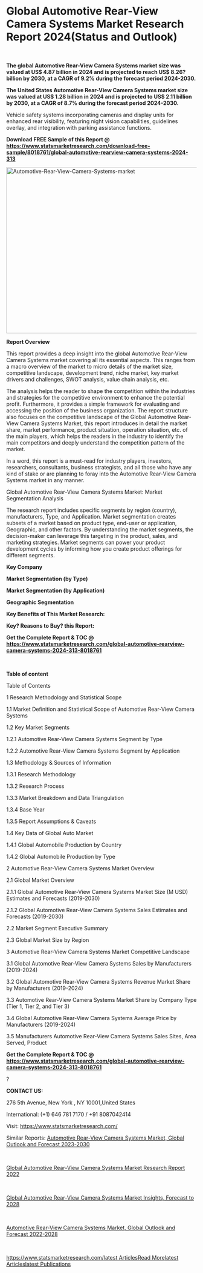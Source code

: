 <h1>Global Automotive Rear-View Camera Systems Market Research Report 2024(Status and Outlook)</h1><br/><p><strong>The global Automotive Rear-View Camera Systems market size was valued at US$ 4.87 billion in 2024 and is projected to reach US$ 8.26? billion by 2030, at a <strong>CAGR</strong> of 9.2% during the forecast period 2024-2030.</strong></p>
 
 
 
 <p><strong>The United States Automotive Rear-View Camera Systems market size was valued at US$ 1.28 billion in 2024 and is projected to US$ 2.11 billion by 2030, at a <strong>CAGR</strong> of 8.7% during the forecast period 2024-2030.</strong></p>
 
 
 
 <p>Vehicle safety systems incorporating cameras and display units for enhanced rear visibility, featuring night vision capabilities, guidelines overlay, and integration with parking assistance functions.</p>
 
 
 
 <p><strong>Download FREE Sample of this Report @ <a href="https://www.statsmarketresearch.com/download-free-sample/8018761/global-automotive-rearview-camera-systems-2024-313">https://www.statsmarketresearch.com/download-free-sample/8018761/global-automotive-rearview-camera-systems-2024-313</a></strong></p>
 
 
 
 <p><img alt="Automotive-Rear-View-Camera-Systems-market" src="https://www.grandresearchstore.com/assets/report-images/Automotive_Rear-View_Camera_Systems_market.png" style="width: 730px; height: 438px;" /></p>
 
 
 
 <p><strong>Report Overview</strong></p>
 
 
 
 <p>This report provides a deep insight into the global Automotive Rear-View Camera Systems market covering all its essential aspects. This ranges from a macro overview of the market to micro details of the market size, competitive landscape, development trend, niche market, key market drivers and challenges, SWOT analysis, value chain analysis, etc.</p>
 
 
 
 <p>The analysis helps the reader to shape the competition within the industries and strategies for the competitive environment to enhance the potential profit. Furthermore, it provides a simple framework for evaluating and accessing the position of the business organization. The report structure also focuses on the competitive landscape of the Global Automotive Rear-View Camera Systems Market, this report introduces in detail the market share, market performance, product situation, operation situation, etc. of the main players, which helps the readers in the industry to identify the main competitors and deeply understand the competition pattern of the market.</p>
 
 
 
 <p>In a word, this report is a must-read for industry players, investors, researchers, consultants, business strategists, and all those who have any kind of stake or are planning to foray into the Automotive Rear-View Camera Systems market in any manner.</p>
 
 
 
 <p>Global Automotive Rear-View Camera Systems Market: Market Segmentation Analysis</p>
 
 
 
 <p>The research report includes specific segments by region (country), manufacturers, Type, and Application. Market segmentation creates subsets of a market based on product type, end-user or application, Geographic, and other factors. By understanding the market segments, the decision-maker can leverage this targeting in the product, sales, and marketing strategies. Market segments can power your product development cycles by informing how you create product offerings for different segments.</p>
 
 
 
 <p><strong>Key Company</strong></p>
 
 
 
 <p><strong>Market Segmentation (by Type)</strong></p>
 
 
 
 <p><strong>Market Segmentation (<strong>by Application</strong>)</strong></p>
 
 
 
 <p><strong>Geographic Segmentation</strong></p>
 
 
 
 <p><strong>Key Benefits of This Market Research:</strong></p>
 
 
 
 <p><strong>Key? <strong>Reasons to Buy</strong>? this Report:</strong></p>
 
 
 
 <div><b>Get the Complete Report & TOC @ <a href="https://www.statsmarketresearch.com/global-automotive-rearview-camera-systems-2024-313-8018761">https://www.statsmarketresearch.com/global-automotive-rearview-camera-systems-2024-313-8018761</a></b></div>
 
 
 
 <p><br />
 
 <b>Table of content</b></p>
 
 
 
 <p>Table of Contents<br />
 
 1 Research Methodology and Statistical Scope<br />
 
 1.1 Market Definition and Statistical Scope of Automotive Rear-View Camera Systems<br />
 
 1.2 Key Market Segments<br />
 
 1.2.1 Automotive Rear-View Camera Systems Segment by Type<br />
 
 1.2.2 Automotive Rear-View Camera Systems Segment by Application<br />
 
 1.3 Methodology & Sources of Information<br />
 
 1.3.1 Research Methodology<br />
 
 1.3.2 Research Process<br />
 
 1.3.3 Market Breakdown and Data Triangulation<br />
 
 1.3.4 Base Year<br />
 
 1.3.5 Report Assumptions & Caveats<br />
 
 1.4 Key Data of Global Auto Market<br />
 
 1.4.1 Global Automobile Production by Country<br />
 
 1.4.2 Global Automobile Production by Type<br />
 
 2 Automotive Rear-View Camera Systems Market Overview<br />
 
 2.1 Global Market Overview<br />
 
 2.1.1 Global Automotive Rear-View Camera Systems Market Size (M USD) Estimates and Forecasts (2019-2030)<br />
 
 2.1.2 Global Automotive Rear-View Camera Systems Sales Estimates and Forecasts (2019-2030)<br />
 
 2.2 Market Segment Executive Summary<br />
 
 2.3 Global Market Size by Region<br />
 
 3 Automotive Rear-View Camera Systems Market Competitive Landscape<br />
 
 3.1 Global Automotive Rear-View Camera Systems Sales by Manufacturers (2019-2024)<br />
 
 3.2 Global Automotive Rear-View Camera Systems Revenue Market Share by Manufacturers (2019-2024)<br />
 
 3.3 Automotive Rear-View Camera Systems Market Share by Company Type (Tier 1, Tier 2, and Tier 3)<br />
 
 3.4 Global Automotive Rear-View Camera Systems Average Price by Manufacturers (2019-2024)<br />
 
 3.5 Manufacturers Automotive Rear-View Camera Systems Sales Sites, Area Served, Product</p>
 
 
 
 <div><b>Get the Complete Report & TOC @ <a href="https://www.statsmarketresearch.com/global-automotive-rearview-camera-systems-2024-313-8018761">https://www.statsmarketresearch.com/global-automotive-rearview-camera-systems-2024-313-8018761</a></b></div>
 
 
 
 <p>? </p>
 
 
 
 <p><b>CONTACT US:</b><br />
 
 276 5th Avenue, New York , NY 10001,United States<br />
 
 International: (+1) 646 781 7170 / +91 8087042414<br />
 
 Visit: <a href="https://www.statsmarketresearch.com/">https://www.statsmarketresearch.com/</a><br />
 
 Similar Reports: <a href="https://www.statsmarketresearch.com/global-automotive-rearview-camera-systems-2024-313-8018761">Automotive Rear-View Camera Systems Market, Global Outlook and Forecast 2023-2030</a><br />
 
 <br />
 
 <a href="https://www.statsmarketresearch.com/global-automotive-rearview-camera-systems-2024-313-8018761">Global Automotive Rear-View Camera Systems Market Research Report 2022</a><br />
 
 <br />
 
 <a href="https://www.statsmarketresearch.com/global-automotive-rearview-camera-systems-2024-313-8018761">Global Automotive Rear-View Camera Systems Market Insights, Forecast to 2028</a><br />
 
 <br />
 
 <a href="https://www.statsmarketresearch.com/global-automotive-rearview-camera-systems-2024-313-8018761">Automotive Rear-View Camera Systems Market, Global Outlook and Forecast 2022-2028</a><br />
 
 <br />
 
 <a href="https://gyeongbokgung.com">https://www.statsmarketresearch.com/</a><a href="https://hallyeomaritime.com">latest Articles</a><a href="https://jingwansa.com">Read More</a><a href="https://nguoiviet.jp/">latest Articles</a><a href="https://www.intelmarketresearch.com/">latest Publications</a></p>
